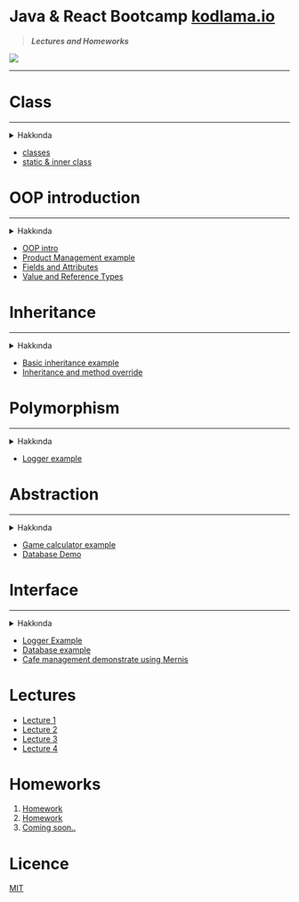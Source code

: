 # Java & React Bootcamp [kodlama.io](https://kodlama.io/)

> **_Lectures and Homeworks_**

![](https://process.fs.teachablecdn.com/ADNupMnWyR7kCWRvm76Laz/resize=width:705/https://www.filepicker.io/api/file/qi4s19xSKCmtaaRUqUFI)

---

# Class

  <hr>
<details>
  <summary>Hakkında </summary><br>
  Java nesne yönelimli (OOP) bir programlama dilidir.
  Java'da her şey, nitelikleri, özellikleri veya durumlarıyla sınıflar(class) ve nesnelerle ilgilidir.

**Class(Sınıf) nedir ?**
Sınıf (class) soyut bir veri tipidir. Nesne (object) onun somutlaşan bir cismidir.
Kendisinden üretilecek nesneler için bir model görevi görür. Bu soyut varlık ile bu varlığa ait olan nesneler türetilir.

**Nesne nedir?**
Sınıftan oluşturulan varlıkları ifade eder. Örneğin Ülke sınıfımız olmuş olsun bu ülke sınıfımızın nesnesi olarak istanbul adında bir nesne oluşturalım işte buradaki Ülke sınıfından oluşturulan istanbul bizim nesnemiz oluyor. Yine aynı Ülke sınıfı kullanılarak Ankara, Edirne vb. nesneler de oluşturulabilir.

```java
 public class Ulke {
	int plakaNo;
	String isim;
	int nüfus;
 }
```

```java
 public static void main(String[] args) {
		Ulke istanbul = new Ulke();
		istanbul.plakaNo = 34;
		istanbul.isim = "İstanbul";
		istanbul.nüfus = 15460000;
	}
```

gibi basit bir kod örneğiyle de göstermiş oldum artık elimizde istanbul adıyla İstanbul ilinin verilerini, özelliklerini tutacak olan bir nesnemizi oluşturmuş olduk.

![Object](https://user-images.githubusercontent.com/49093196/116869519-8d512f80-ac19-11eb-8cf3-c753511edded.png)

En temel class (sınıf) object sınıfıdır diğer bütün sınıfların atası olarak düşünebiliriz

</details>

- [classes](https://github.com/OzerBey/JavaReactCamp/tree/main/classes/src)
- [static & inner class](https://github.com/OzerBey/JavaReactCamp/tree/main/staticDemo/src/staticDemo)

# OOP introduction

  <hr>
  
<details>
  <summary>Hakkında</summary><br>
  
  **Object Oriented Programming (OOP)/ Nesne Yönelimli Proramlama nedir?** 

  Java'daki OOP kavramları, Java'nın Nesne Yönelimli Programlamasının arkasındaki ana fikirlerdir. Bunlar bir soyutlama, kapsülleme, kalıtım ve çok biçimliliktir. Bunları kavramak, Java'nın nasıl çalıştığını anlamanın anahtarıdır. Temel olarak, Java OOP kavramları çalışma yöntemleri ve değişkenleri oluşturmamıza, ardından güvenlikten ödün vermeden hepsini veya bir kısmını yeniden kullanmamıza izin verir.
  
  <hr>
   
   **OOP Kavram Listesi**
  Java'da 4 ana OOP kavramı vardır. Bunlar:
  
  **Abstract (Soyutlama):** Soyutlama, karmaşıklığı temsil etmek için basit şeyler kullanmak anlamına gelir. Java'da soyutlama, nesneler, sınıflar ve değişkenler gibi basit şeylerin daha karmaşık temel kod ve verileri temsil ettiği anlamına gelir. Bu önemlidir, çünkü aynı işi birden çok kez yinelemekten kaçınır.

  **Encapsulation (kapsülleme):** Bir sınıf içindeki alanları özel tutma, daha sonra ortak yöntemlerle bunlara erişim sağlama uygulamasıdır. Bu, verileri ve kodu sınıfın içinde güvende tutan koruyucu bir bariyerdir. Bu şekilde, veri sistemi genelinde açık erişime izin vermeden kod bileşenleri veya değişkenler gibi nesneleri yeniden kullanabiliriz.

   **Inheritance (miras):**  Java'da Nesne Yönelimli Programlama'nın özel bir özelliğidir. Programcıların varolan sınıfların bazı özniteliklerini paylaşan yeni sınıflar oluşturmasına olanak tanır. Bu, bize miras aldığımız sınıfın özelliklerine erişmemizi sağlar.

**Polimorphism (Çok biçimlilik):** Java OOP konsepti, programcıların farklı durumlarda farklı şeyler ifade etmek için aynı ismi (aynı isimde metot olabilir) kullanmalarını sağlar. Java'da polimorfizmin bir şekli yöntem aşırı yüklemedir.Yani varolan bir methodu kullanılan bir sınıf için fakrlı anlam ifade ediyorsa kendi ifade şekline göre oluşturulur. Bu, farklı anlamların sağlanan değişkenlerin değerleri tarafından yönetilir.

</details>

- [OOP intro](https://github.com/OzerBey/JavaReactCamp/tree/main/oopIntro/src/oopIntro)
- [Product Management example](https://github.com/OzerBey/JavaReactCamp/tree/main/oopIntro/src/oopIntro)
- [Fields and Attributes](https://github.com/OzerBey/JavaReactCamp/tree/main/fieldsAndAttribute/src/classesWithAttributes)
- [Value and Reference Types](https://github.com/OzerBey/JavaReactCamp/tree/main/classes/src/classes)

# Inheritance

  <hr>
  
<details>
  <summary>Hakkında</summary><br>
  
  **Inheritance (miras) nedir?** 
    Bir sınıfın kendisine ait özellikleri ve işlevleri bir başka sınıfa aynen aktarması ya da bazı özellik ve işlevlerini diğer sınıfların kullanmasına izin vermesi şeklinde oluşmaktadır.
   Üst sınıf (Süper sınıf) özelliklerini alt sınıflarda kullanmak için extends deyimi ile kullanılırız. peki extends ne dmek?

Extends: Herhangi bir sınıfın özelliklerini ve işlevlerini miras olarak alması için kullanılan deyimdir. Yani özellik genişletmek anlamında düşünebiliriz.

**Neden inheritance peki?**

    - Daha önce yazılmış sınıf içindeki kod parçacıklarının tekrar tekrar yazılmadan başka sınıflar içinde kullanılması sağlar. Bu işlem iş yükünü hafifletir ve zaman kazandırır.

    - Projelerde daha önce kullanılan sınıflar, denenmiş hatasız anlamındadır. Kısaca daha çok güven arz etmektedir.

    - if, else, switch gibi kontrol ifadelerinin kullanıldığı sınıflar kötü tasarım örnekleri olarak ele alındıklarından (spaghetti kod, bir Engin Demiroğ deyimidir. :)), kalıtımın nimetlerinden faydalanabiliriz.

  <hr>

</details>

- [Basic inheritance example](https://github.com/OzerBey/JavaReactCamp/tree/main/inheritance/src/inheritance)
- [Inheritance and method override](https://github.com/OzerBey/JavaReactCamp/tree/main/inheritanceV2/src/inheritanceV2)

# Polymorphism

 <hr>
  
<details>
  <summary>Hakkında</summary><br>
  
  **Polimorphism (çok biçimlilik) nedir?** 
   Polymorphism(polimorfizm), bir varlık ya da nesnenin birden fazla forma sahip olması olarak adlandırılır. Yani oluşturduğumuz bir nesne kendisi gibi değil de başka bir nesne gibi davranıyorsa buna polymorphism yani çok biçimlilik diyoruz. Kalıtım konusu ile ilişkili bir kavramdır.

**Polimorphism ne işimize yarar peki?**

    - Bildiğiniz gibi, kalıtım konusundan itibaren kodları yeniden kullanmak yerine kodu geliştirerek verimi artırmaya ve fazla kodlardan kurtulmaya çalıştık. Polymorphism de kalıtıma bağlı programlama unsuru olduğu için onunla benzer görevleri görür. Kelimede yer alan poly ifadesi “birden çok” anlamına gelir. Morph ise “şekil, görüntü” anlamında kullanılır. Bu açıdan bakıldığında da birden fazla görüntü anlamını çıkarabiliriz ki bu çıkarım da bize polymorphism’in amacını açıklar nitelikte olmuş olur.

**nasıl işler bir örnekle inceleyelim**
Öncelikle bir kamp ortamı oluşturalım ;

```java
public class JavaReactCamp {

	public void kampaKatil() {
		System.out.println("Kampa katildiniz");
	}

	public void kampiBitir() {
		System.out.println("Kamp bitti");
	}

}

```

sınıf isimlerim anlamsız olsada: :) eski ve yeni oğrenci olmak üzere iki sınıf oluşturalım

```java
public class EskiOgrenci extends JavaReactCamp {

	public void kampaKatil() {
		System.out.println("Eski Ogrenci kampa katildi");
	}
}

```

```java
public class YeniOgrenci extends JavaReactCamp{

	public void kampaKatil() {
		System.out.println("Yeni ogrenci kampa katildi");
	}
}
```

Ve olayın gerçekleşeceği ve kavraacağımız bir sınıf oluşturup uygulayalım

```java
public class Polimorphism {

	public static void kampaKatil(JavaReactCamp kamp) { // buradaki static kavramı static metotlar static olanların
														// içinde çağrılabildiği (kullanılabildiği) için kullandım yani
														// mainde instance oluşturmak yerine Sınıf ismiyle çağırmak için
														// tavsiye edilmeyen bir yöntemdir bu ama kodlar açık olsun diye
														// bu yöntemi kullandım.
		kamp.kampaKatil();
	}
}

```

ve son olarak main de polimorfik yapıyı görebileceğiz

```java
public class Main {

	public static void main(String[] args) {
		JavaReactCamp javaReactCamp = new JavaReactCamp();
		EskiOgrenci eskiOgrenci = new EskiOgrenci();
		YeniOgrenci yeniOgrenci = new YeniOgrenci();

		Polimorphism.kampaKatil(eskiOgrenci);
		Polimorphism.kampaKatil(yeniOgrenci);
		Polimorphism.kampaKatil(javaReactCamp);

	}
}
```

program çıktısı ektedir:

```java
Eski Ogrenci kampa katildi
Yeni ogrenci kampa katildi
Kampa katildiniz

```

  <hr>

</details>

- [Logger example](https://github.com/OzerBey/JavaReactCamp/tree/main/polymorphismDemo/src/polymorphismDemo)

# Abstraction

  <hr>
  
<details>
  <summary>Hakkında</summary><br>
  
  **Abstraction (soyutlama) nedir?** 
   Abstract sınıflar,genellikle ortak özellikleri olan nesneleri tek bir çatı altında toplamak için kullanılır. Abstract sınıflarda içi boş yada dolu metodlar tanımlanır. Abstract sınıflardan new kelimesi ile nesne oluşturulmaz. En az 1 abstract metod varsa sınıf abstract olmalıdır. Bir sınıfı abstract sınıf yapmak için abstract kelimesi kullanılır

**Hangi durumlarda kullanılmalı :**

- Bir biriyle ilişkisi olan sınıflar arasında kod paylaşımı yapmak istediğimizde

- Nesnelerin oluşturulfugu sınıflardaki, static ve final türünde olmayan sınıf değişkenlerini manipüle ederek o sınıftan oluşturulan nesnelerin davranışlarını değiştirilmeyi sağlayan metodlar tanımlamak istediğimizde

- Soyut sınıftan miras alınan sınıfların bir çok ortak değişkeni veya metot içerebileceğini ve public erişim belirtecine sahip olmayan (private veya protected) metot veya değişkenler içerebileceğini öngördüğünüzde kullanabiliriz.

  <hr>

</details>

- [Game calculator example](https://github.com/OzerBey/JavaReactCamp/tree/main/abstractClasses/src/abstractClasses)
- [Database Demo](https://github.com/OzerBey/JavaReactCamp/tree/main/abstractClasses/src/abstractDemo)

# Interface

  <hr>
  
<details>
  <summary>Hakkında</summary><br>
  
  **Interface (arayüz) nedir?** 

- Interface normal bir class gibi tip(type) tanımlamak için kullanılır. İçerisindeki default ve static tanımlanan metotlar hariç, metotların implementasyonları bulunmaz ve state tutmaz.
Bir çok class tarafından implement edilebilirlen yapılardır. Birden fazla interface’i extends edebilirler. Ve interfaceler ayrıcı çok iyi birer referans tutuculardır.

**Hangi durumlarda kullanılmalı**
 * Birden fazla sınıftan davranışları miras almak istediğimizde kullanabiliriz.

- Sistem için belirli bir davranış belirlediğimiz durumlarda ama o davranışın ne gibi durumlarda elde edildiğini bir önemi olmadığı durumlarda

- Bir biriyle yakın ilişkisi olmayan / olmadığı halde arayüzünü geliştirecek sınıflar oluşturulmak istenildiğinde
<hr>

</details>


- [Logger Example](https://github.com/OzerBey/JavaReactCamp/tree/main/interfaces/src/interfaces)
- [Database example](https://github.com/OzerBey/JavaReactCamp/tree/main/interfaces/src/interfaces02)
- [Cafe management demonstrate using Mernis](https://github.com/OzerBey/JavaReactCamp/tree/main/interfaceAbstractDemo/src/interfaceAbstractDemo)
# Lectures

- [Lecture 1](https://github.com/OzerBey/JavaReactCamp/tree/main/classes/src/classes/valueAndReferenceTypes)
- [Lecture 2](https://github.com/OzerBey/JavaReactCamp/tree/main/oopIntro/src/oopIntro)
- [Lecture 3](https://github.com/OzerBey/JavaReactCamp/tree/main/inheritance/src)
- [Lecture 4](https://github.com/OzerBey/JavaReactCamp/tree/main/interfaces/src/interfaces)

# Homeworks

1. [Homework](https://github.com/OzerBey/JavaReactCamp/tree/main/homeworks/src/homework1)
2. [Homework](https://github.com/OzerBey/JavaReactCamp/tree/main/homeworks/src/homework2)
3. [Coming soon..](https://github.com/OzerBey/JavaReactCamp)

# Licence

[MIT](https://github.com/OzerBey/JavaReactCamp/blob/main/LICENCE.txt)
